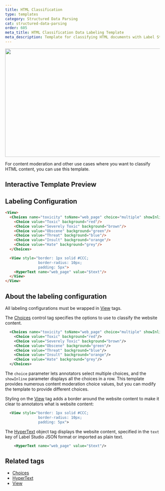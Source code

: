 ```yaml
---
title: HTML Classification
type: templates
category: Structured Data Parsing
cat: structured-data-parsing
order: 605
meta_title: HTML Classification Data Labeling Template
meta_description: Template for classifying HTML documents with Label Studio for your machine learning and data science projects.
---
```


<img src="/images/templates-misc/html-classification.png" alt="" class="gif-border" width="552px" height="352px" />

For content moderation and other use cases where you want to classify HTML content, you can use this template. 

## Interactive Template Preview

<div id="main-preview"></div>

## Labeling Configuration

```html
<View>
  <Choices name="toxicity" toName="web_page" choice="multiple" showInline="true">
    <Choice value="Toxic" background="red"/>
    <Choice value="Severely Toxic" background="brown"/>
    <Choice value="Obscene" background="green"/>
    <Choice value="Threat" background="blue"/>
    <Choice value="Insult" background="orange"/>
    <Choice value="Hate" background="grey"/>
  </Choices>

  <View style="border: 1px solid #CCC;
               border-radius: 10px;
               padding: 5px">
    <HyperText name="web_page" value="$text"/>
  </View>
</View>
```

## About the labeling configuration

All labeling configurations must be wrapped in [View](/tags/view.html) tags.

The [Choices](/tags/choices.html) control tag specifies the options to use to classify the website content. 
```xml
  <Choices name="toxicity" toName="web_page" choice="multiple" showInline="true">
    <Choice value="Toxic" background="red"/>
    <Choice value="Severely Toxic" background="brown"/>
    <Choice value="Obscene" background="green"/>
    <Choice value="Threat" background="blue"/>
    <Choice value="Insult" background="orange"/>
    <Choice value="Hate" background="grey"/>
  </Choices>
```
The `choice` parameter lets annotators select multiple choices, and the `showInline` parameter displays all the choices in a row. This template provides numerous content moderation choice values, but you can modify the template to provide different choices.

Styling on the [View](/tags/view.html) tag adds a border around the website content to make it clear to annotators what is website content: 
```xml
  <View style="border: 1px solid #CCC;
               border-radius: 10px;
               padding: 5px">
```

The [HyperText](/tags/hypertext.html) object tag displays the website content, specified in the `text` key of Label Studio JSON format or imported as plain text.
```xml
    <HyperText name="web_page" value="$text"/>
```


## Related tags
- [Choices](/tags/choices.html)
- [HyperText](/tags/hypertext.html)
- [View](/tags/view.html)
